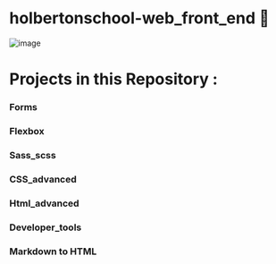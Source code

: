 # holbertonschool-web_front_end 📌

![image](https://zupimages.net/up/24/16/mteg.png)

# Projects in this Repository :

### Forms
### Flexbox
### Sass_scss
### CSS_advanced
### Html_advanced
### Developer_tools
### Markdown to HTML
